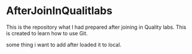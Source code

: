 # AfterJoinInQualitlabs
This is the repository what I had prepared after joining in Quality labs. This is created to learn how to use Git.

some thing i want to add after loaded it to local.
